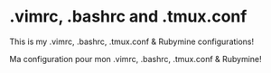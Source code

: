 # .vimrc, .bashrc and .tmux.conf

This is my .vimrc, .bashrc, .tmux.conf & Rubymine configurations!

Ma configuration pour mon .vimrc, .bashrc, .tmux.conf & Rubymine!
